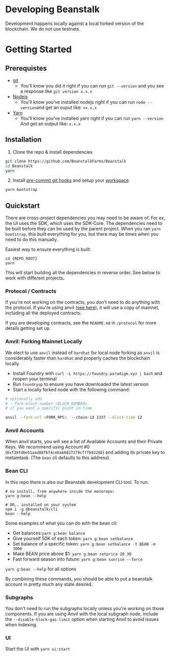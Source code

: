 # Developing Beanstalk

Development happens locally against a local forked version of the blockchain. We do not use testnets.

# Getting Started

## Prerequistes

- [git](https://git-scm.com/book/en/v2/Getting-Started-Installing-Git)
  - You'll know you did it right if you can run `git --version` and you see a response like `git version x.x.x`
- [Nodejs](https://nodejs.org/en/)
  - You'll know you've installed nodejs right if you can run `node --version`and get an ouput like: `vx.x.x`
- [Yarn](https://classic.yarnpkg.com/lang/en/docs/install/)
  - You'll know you've installed yarn right if you can run `yarn --version` And get an output like: `x.x.x`

## Installation

1. Clone the repo & install dependencies

```bash
git clone https://github.com/BeanstalkFarms/Beanstalk
cd Beanstalk
yarn
```

2. Install [pre-commit git hooks](https://typicode.github.io/husky/) and setup your [workspace](https://classic.yarnpkg.com/lang/en/docs/workspaces/)

```bash
yarn bootstrap
```

## Quickstart

There are cross-project dependencies you may need to be aware of. For ex, the UI uses the SDK, which uses the SDK-Core. The dependencies need to be built before they can be used by the parent project. When you ran `yarn bootstrap`, this built everything for you, but there may be times when you need to do this manually.

Easiest way to ensure everything is built:

```
cd {REPO_ROOT}
yarn
```

This will start building all the dependencies in reverse order. See below to work with different projects.

### Protocol / Contracts

If you're not working on the contracts, you don't need to do anything with the protocol. If you're using anvil ([see here](#anvil-forking-mainnet-locally)), it will use a copy of mainnet, including all the deployed contracts.

If you are developing contracts, see the `README.md` in `/protocol` for more details getting set up.

### Anvil: Forking Mainnet Locally

We elect to use `anvil` instead of `hardhat` for local node forking as `anvil` is considerably faster than `hardhat` and properly caches the blockchain locally.

- Install Foundry with `curl -L https://foundry.paradigm.xyz | bash` and reopen your terminal
- Run `foundryup` to ensure you have downloaded the latest version
- Start a locally forked node with the following command:

```bash
# optionally add
# --fork-block-number <BLOCK_NUMBER>
# if you want a specific point in time

anvil --fork-url <FORK_RPC>  --chain-id 1337 --block-time 12

```

### Anvil Accounts

When anvil starts, you will see a list of Available Accounts and their Private Keys. We recommend using Account #0 (`0xf39fd6e51aad88f6f4ce6ab8827279cfffb92266`) and adding its private key to metamtask. (The `bean` cli defaults to this address).

### Bean CLI

In this repo there is also our Beanstalk development CLI tool. To run:

```
# no install, from anywhere inside the monorepo:
yarn g:bean --help

# OR.. installed on your system
npm i -g @beanstalk/cli
bean --help
```

Some examples of what you can do with the bean cli:

- Get balances:`yarn g:bean balance`
- Give yourself 50K of each token: `yarn g:bean setbalance`
- Set balance of a specific token: `yarn g:bean setbalance -t BEAN -m 3000`
- Make BEAN price above $1: `yarn g:bean setprice 20 30`
- Fast forward season into future: `yarn g:bean sunrise --force`

`yarn g:bean --help` for all options

By combining these commands, you should be able to put a beanstalk account in pretty much any state desired.

### Subgraphs

You don't need to run the subgraphs locally unless you're working on those components. If you are using Anvil with the local subgraph node, include the `--disable-block-gas-limit` option when starting Anvil to avoid issues when indexing.

### UI

Start the UI with `yarn ui:start`